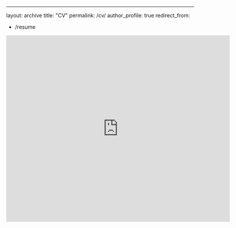 ---
layout: archive
title: "CV"
permalink: /cv/
author_profile: true
redirect_from:
  - /resume

<embed src="https://drive.google.com/file/d/1hjB1IGHeByhkZhfaukt_z1zll-aKWfPZ/view?usp=share_link" type="application/pdf" width="600px" height="500px" />